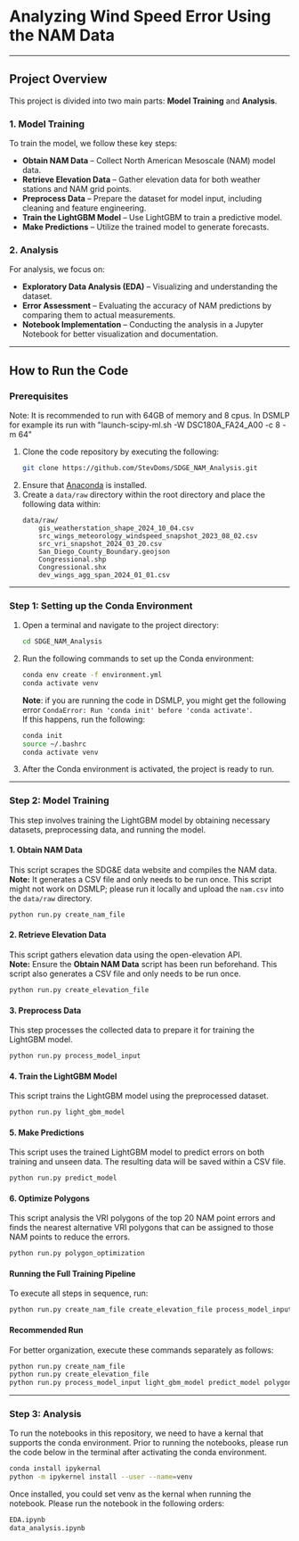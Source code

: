 # Analyzing Wind Speed Error Using the NAM Data

---

## Project Overview  

This project is divided into two main parts: **Model Training** and **Analysis**.  

### 1. Model Training  
To train the model, we follow these key steps:  
- **Obtain NAM Data** – Collect North American Mesoscale (NAM) model data.  
- **Retrieve Elevation Data** – Gather elevation data for both weather stations and NAM grid points.  
- **Preprocess Data** – Prepare the dataset for model input, including cleaning and feature engineering.  
- **Train the LightGBM Model** – Use LightGBM to train a predictive model.  
- **Make Predictions** – Utilize the trained model to generate forecasts.  

### 2. Analysis  
For analysis, we focus on:  
- **Exploratory Data Analysis (EDA)** – Visualizing and understanding the dataset.  
- **Error Assessment** – Evaluating the accuracy of NAM predictions by comparing them to actual measurements.  
- **Notebook Implementation** – Conducting the analysis in a Jupyter Notebook for better visualization and documentation.

---

## How to Run the Code

### Prerequisites
Note: It is recommended to run with 64GB of memory and 8 cpus. In DSMLP for example its run with "launch-scipy-ml.sh -W DSC180A_FA24_A00 -c 8 -m 64"
1. Clone the code repository by executing the following:
   ```bash
   git clone https://github.com/StevDoms/SDGE_NAM_Analysis.git
   ```
3. Ensure that [Anaconda](https://www.anaconda.com/products/distribution) is installed.
4. Create a `data/raw` directory within the root directory and place the following data within:
    ```
    data/raw/
        gis_weatherstation_shape_2024_10_04.csv
        src_wings_meteorology_windspeed_snapshot_2023_08_02.csv
        src_vri_snapshot_2024_03_20.csv
        San_Diego_County_Boundary.geojson
        Congressional.shp
        Congressional.shx
        dev_wings_agg_span_2024_01_01.csv
    ```
---

### Step 1: Setting up the Conda Environment

1. Open a terminal and navigate to the project directory:
   ```bash
   cd SDGE_NAM_Analysis
   ```

2. Run the following commands to set up the Conda environment:
   ```bash
   conda env create -f environment.yml
   conda activate venv
   ```
   **Note**: if you are running the code in DSMLP, you might get the following error `CondaError: Run 'conda init' before 'conda activate'`.   
   If this happens, run the following:   

   ```bash
   conda init
   source ~/.bashrc
   conda activate venv
   ```

3. After the Conda environment is activated, the project is ready to run.

---

### Step 2: Model Training  

This step involves training the LightGBM model by obtaining necessary datasets, preprocessing data, and running the model.  

#### 1. Obtain NAM Data  
This script scrapes the SDG&E data website and compiles the NAM data.  
**Note:** It generates a CSV file and only needs to be run once. This script might not work on DSMLP; please run it locally and upload the `nam.csv` into the `data/raw` directory.   
  ```bash
  python run.py create_nam_file
  ```

#### 2. Retrieve Elevation Data
This script gathers elevation data using the open-elevation API.   
**Note:** Ensure the **Obtain NAM Data** script has been run beforehand. This script also generates a CSV file and only needs to be run once.
  ```bash
  python run.py create_elevation_file
  ```

#### 3. Preprocess Data
This step processes the collected data to prepare it for training the LightGBM model.
  ```bash
  python run.py process_model_input
  ```

#### 4. Train the LightGBM Model
This script trains the LightGBM model using the preprocessed dataset.
  ```bash
  python run.py light_gbm_model
  ```

#### 5. Make Predictions
This script uses the trained LightGBM model to predict errors on both training and unseen data. The resulting data will be saved within a CSV file.
  ```bash
  python run.py predict_model
  ```
#### 6. Optimize Polygons
This script analysis the VRI polygons of the top 20 NAM point errors and finds the nearest alternative VRI polygons that can be assigned to those NAM points to reduce the errors.
  ```bash
  python run.py polygon_optimization
  ```

#### Running the Full Training Pipeline
To execute all steps in sequence, run:
  ```bash
  python run.py create_nam_file create_elevation_file process_model_input light_gbm_model predict_model polygon_optimization
  ```

#### Recommended Run
For better organization, execute these commands separately as follows:
  ```bash
  python run.py create_nam_file 
  python run.py create_elevation_file 
  python run.py process_model_input light_gbm_model predict_model polygon_optimization
  ```
---

### Step 3: Analysis
To run the notebooks in this repository, we need to have a kernal that supports the conda environment. Prior to running the notebooks, please run the code below in the terminal after activating the conda environment.
  ```bash
  conda install ipykernal
  python -m ipykernel install --user --name=venv
  ```
Once installed, you could set venv as the kernal when running the notebook.
Please run the notebook in the following orders: 
  ```bash
  EDA.ipynb
  data_analysis.ipynb
  ```
